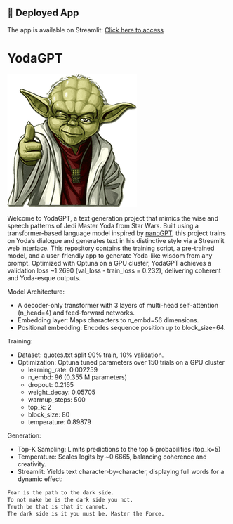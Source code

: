 ## 🚀 Deployed App

The app is available on Streamlit: [Click here to access](https://yodagpt.streamlit.app)

# YodaGPT
![alt text](https://github.com/danis-b/YodaGPT/blob/main/logo.png)

Welcome to YodaGPT, a text generation project that mimics the wise and  speech patterns of Jedi Master Yoda from Star Wars. Built using a transformer-based language model inspired by [nanoGPT](https://github.com/karpathy/nanoGPT), this project trains on Yoda’s dialogue and generates text in his distinctive style via a Streamlit web interface.
This repository contains the training script, a pre-trained model, and a user-friendly app to generate Yoda-like wisdom from any prompt. Optimized with Optuna on a GPU cluster, YodaGPT achieves a validation loss ~1.2690 (val_loss - train_loss = 0.232), delivering coherent and Yoda-esque outputs.

Model Architecture:
* A decoder-only transformer with 3 layers of  multi-head self-attention (n_head=4) and feed-forward networks. 
* Embedding layer: Maps characters to n_embd=56 dimensions.
* Positional embedding: Encodes sequence position up to block_size=64.

Training:
* Dataset: quotes.txt split 90% train, 10% validation.
* Optimization: Optuna tuned parameters over 150 trials on a GPU cluster
  * learning_rate: 0.002259
  * n_embd: 96 (0.355 M parameters)
  * dropout: 0.2165
  * weight_decay: 0.05705
  * warmup_steps: 500
  * top_k: 2
  * block_size: 80
  * temperature: 0.89879
    
Generation:
* Top-K Sampling: Limits predictions to the top 5 probabilities (top_k=5)
* Temperature: Scales logits by ~0.6665, balancing coherence and creativity.
* Streamlit: Yields text character-by-character, displaying full words for a dynamic effect:
```
Fear is the path to the dark side.
To not make be is the dark side you not.
Truth be that is that it cannot.
The dark side is it you must be. Master the Force.
```
